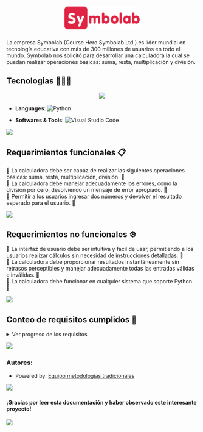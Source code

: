 <h1 align="center"><img height="60" src="symbolab_logo.png" alt="Symbolab_Logo"/></h1>
<p>La empresa Symbolab (Course Hero Symbolab Ltd.) es líder mundial en tecnología educativa con más de 300 millones de usuarios en todo el mundo. Symbolab nos solicitó para desarrollar una calculadora la cual se puedan realizar operaciones básicas: suma, resta, multiplicación y división.</p>

## Tecnologias 🧑🏻‍💻
<p align="center">
<img src="https://user-images.githubusercontent.com/73097560/115834477-dbab4500-a447-11eb-908a-139a6edaec5c.gif"><br>

- **Languages**: 
  ![Python](https://img.shields.io/badge/Python-3670A0?style=flat&logo=python&logoColor=ffdd54)

- **Softwares & Tools**: 
  ![Visual Studio Code](https://img.shields.io/badge/Visual%20Studio%20Code-0078d7.svg?style=flat&logo=visual-studio-code&logoColor=white)

</p>

<img src="https://user-images.githubusercontent.com/73097560/115834477-dbab4500-a447-11eb-908a-139a6edaec5c.gif"><br>

## Requerimientos funcionales 📋<br>
🎯 La calculadora debe ser capaz de realizar las siguientes operaciones básicas: suma, resta, multiplicación, división. 🚧 <br>
🎯 La calculadora debe manejar adecuadamente los errores, como la división por cero, devolviendo un mensaje de error apropiado. 🚧 <br>
🎯 Permitir a los usuarios ingresar dos números y devolver el resultado esperado para el usuario. 🚧 <br>

<img src="https://user-images.githubusercontent.com/73097560/115834477-dbab4500-a447-11eb-908a-139a6edaec5c.gif"><br>

## Requerimientos no funcionales ⚙️<br>
🔰 La interfaz de usuario debe ser intuitiva y fácil de usar, permitiendo a los usuarios realizar cálculos sin necesidad de instrucciones detalladas. 🚧 <br>
🔰 La calculadora debe proporcionar resultados instantáneamente sin retrasos perceptibles y manejar adecuadamente todas las entradas válidas e inválidas. 🚧 <br>
🔰 La calculadora debe funcionar en cualquier sistema que soporte Python. 🚧 <br>

<img src="https://user-images.githubusercontent.com/73097560/115834477-dbab4500-a447-11eb-908a-139a6edaec5c.gif"><br>

## Conteo de requisitos cumplidos 🔢
<details>
  <summary>Ver progreso de los requisitos</summary>

#### Requisitos funcionales: `Total 3/3` 🚧 <br>
#### Requisitos no funcionales: `Total 3/3` 🚧

</details>

<img src="https://user-images.githubusercontent.com/73097560/115834477-dbab4500-a447-11eb-908a-139a6edaec5c.gif"><br>

### Autores:
- Powered by: <a href="https://github.com/IgmarLozadaBolivar">Equipo metodologías tradicionales</a><br>

<img src="https://user-images.githubusercontent.com/73097560/115834477-dbab4500-a447-11eb-908a-139a6edaec5c.gif"><br>

#### ¡Gracias por leer esta documentación y haber observado este interesante proyecto!

<img src="https://user-images.githubusercontent.com/73097560/115834477-dbab4500-a447-11eb-908a-139a6edaec5c.gif"><br>
